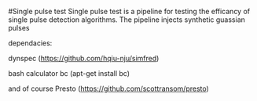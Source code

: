 #Single pulse test 
Single pulse test is a pipeline for testing the efficancy of single pulse detection algorithms. 
The pipeline injects synthetic guassian pulses 




dependacies: 

dynspec (https://github.com/hqiu-nju/simfred)

bash calculator bc (apt-get install bc)

and of course Presto (https://github.com/scottransom/presto)
